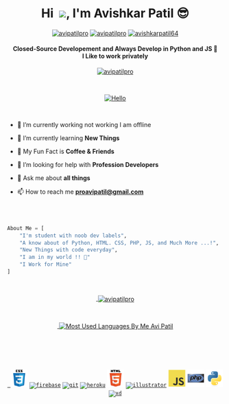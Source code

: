 <!-- Copyrights Avishkar Patil 
     feel free to fork this -->

<h1 align="center">Hi  &nbsp;<a href="https://avipatilweb.ml/"><img src="https://raw.githubusercontent.com/avipatilpro/avipatilpro/master/Hi.gif" width="48px"></a>, I'm Avishkar Patil 😎</h1>

<p align="center">
<a href="https://codepen.io/avipatilpro" target="blank"><img align="center" src="https://cdn.jsdelivr.net/npm/simple-icons@3.0.1/icons/codepen.svg" alt="avipatilpro" height="30" width="40" /></a>
<a href="https://dev.to/avipatilpro" target="blank"><img align="center" src="https://cdn.jsdelivr.net/npm/simple-icons@3.0.1/icons/dev-dot-to.svg" alt="avipatilpro" height="30" width="40" /></a>
<a href="https://www.hackerrank.com/avishkarpatil64" target="blank"><img align="center" src="https://cdn.jsdelivr.net/npm/simple-icons@3.0.1/icons/hackerrank.svg" alt="avishkarpatil64" height="30" width="40" /></a>
</p>


<h4 align="center">Closed-Source Developement and Always Develop in Python and JS 🐍 <br> I Like to work privately</h4>


<p align="center"> <a href="https://github.com/avipatilpro/"><img width="170px" height="24" src="https://komarev.com/ghpvc/?username=avipatilpro&label=PROFILE%20VISITORS&color=blueviolet&style=flat-square" alt="avipatilpro" /></a> </p><br>

<p align="center"><a href="https://avipatilweb.ml/"><img src="https://sdk.bitmoji.com/render/panel/7ff431c5-0042-4ded-81e5-a5514a9e677a-73722fee-603d-4ad6-a574-ee66da7461b3-v1.png?transparent=1&palette=1" alt="Hello" width="170" height="170"/></a></p><br>



- 🔭 I’m currently working not working I am offline <!-- [EDITH USER BOT](https://github.com/avipatilpro/EdithUserBot) -->

- 🌱 I’m currently learning **New Things**

- 👯 My Fun Fact is **Coffee & Friends**

- 🤝 I’m looking for help with **Profession Developers**

- 💬 Ask me about **all things**

- 📫 How to reach me **proavipatil@gmail.com**

<br><br>

```py
About Me = [
    "I'm student with noob dev labels",
    "A know about of Python, HTML. CSS, PHP, JS, and Much More ...!",
    "New Things with code everyday",
    "I am in my world !! 💞"
    "I Work for Mine"
]
```
<br><a href="https://avipatilweb.ml/"><p align="center">&nbsp;<img align="center" href="https://github.com/avipatilpro" src="https://github-readme-stats.vercel.app/api?username=avipatilpro&theme=algolia&show_icons=true" alt="avipatilpro"/></p></a>


<br><a href="https://avipatilweb.ml/"><p align="center">&nbsp;<img align="center" src="https://github-readme-stats.vercel.app/api/top-langs/?username=avipatilpro&theme=algolia&layout=compact&langs_count=10&hide_border=true&show_icons=true" alt="Most Used Languages By Me Avi Patil"/></p></a><br> 


<br><br>

<p align="center"> 
<code><a href="https://www.w3schools.com/css/" target="_blank"> <img src="https://raw.githubusercontent.com/devicons/devicon/master/icons/css3/css3-original-wordmark.svg" alt="css3" width="40" height="40"/></a></code>&nbsp;<code><a href="https://firebase.google.com/" target="_blank"><img src="https://www.vectorlogo.zone/logos/firebase/firebase-icon.svg" alt="firebase" width="40" height="40"/></a></code>&nbsp;<code><a href="https://git-scm.com/" target="_blank"><img src="https://www.vectorlogo.zone/logos/git-scm/git-scm-icon.svg" alt="git" width="40" height="40"/></a></code>&nbsp;<code><a href="https://heroku.com" target="_blank"><img src="https://www.vectorlogo.zone/logos/heroku/heroku-icon.svg" alt="heroku" width="40" height="40"/></a></code>&nbsp;<code><a href="https://www.w3.org/html/" target="_blank"><img src="https://raw.githubusercontent.com/devicons/devicon/master/icons/html5/html5-original-wordmark.svg" alt="html5" width="40" height="40"/></a></code>&nbsp;<code><a href="https://www.adobe.com/in/products/illustrator.html" target="_blank"><img src="https://www.vectorlogo.zone/logos/adobe_illustrator/adobe_illustrator-icon.svg" alt="illustrator" width="40" height="40"/></a></code>&nbsp;<code><a href="https://developer.mozilla.org/en-US/docs/Web/JavaScript" target="_blank"><img src="https://raw.githubusercontent.com/devicons/devicon/master/icons/javascript/javascript-original.svg" alt="javascript" width="40" height="40"/></a></code>&nbsp;<code><a href="https://www.php.net" target="_blank"><img src="https://raw.githubusercontent.com/devicons/devicon/master/icons/php/php-original.svg" alt="php" width="40" height="40"/></a></code>&nbsp;<code><a href="https://www.python.org" target="_blank"><img src="https://raw.githubusercontent.com/devicons/devicon/master/icons/python/python-original.svg" alt="python" width="40" height="40"/></a></code>&nbsp;<code><a href="https://www.adobe.com/products/xd.html" target="_blank"><img src="https://cdn.worldvectorlogo.com/logos/adobe-xd.svg" alt="xd" width="40" height="40"/></a></code>&nbsp;</p>

